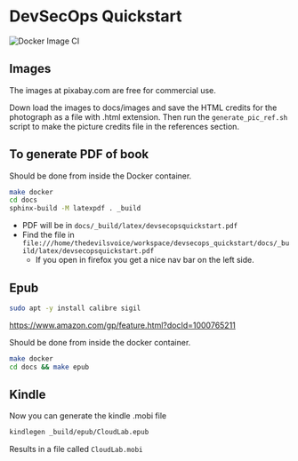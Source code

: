 # DevSecOps Quickstart

![Docker Image CI](https://github.com/thedevilsvoice/devsecops_quickstart/workflows/Docker%20Image%20CI/badge.svg?branch=master)

## Images

The images at pixabay.com are free for commercial use.

Down load the images to docs/images and save the HTML credits
for the photograph as a file with .html extension. Then run the
`generate_pic_ref.sh` script to make the picture credits file
in the references section.

## To generate PDF of book

Should be done from inside the Docker container.

```bash
make docker
cd docs
sphinx-build -M latexpdf . _build
```

- PDF will be in `docs/_build/latex/devsecopsquickstart.pdf`
- Find the file in `file:///home/thedevilsvoice/workspace/devsecops_quickstart/docs/_build/latex/devsecopsquickstart.pdf`
  - If you open in firefox you get a nice nav bar on the left side.

## Epub

```bash
sudo apt -y install calibre sigil
```

https://www.amazon.com/gp/feature.html?docId=1000765211

Should be done from inside the docker container.

```bash
make docker
cd docs && make epub
```

## Kindle

Now you can generate the kindle .mobi file

```bash
kindlegen _build/epub/CloudLab.epub
```

Results in a file called `CloudLab.mobi`
